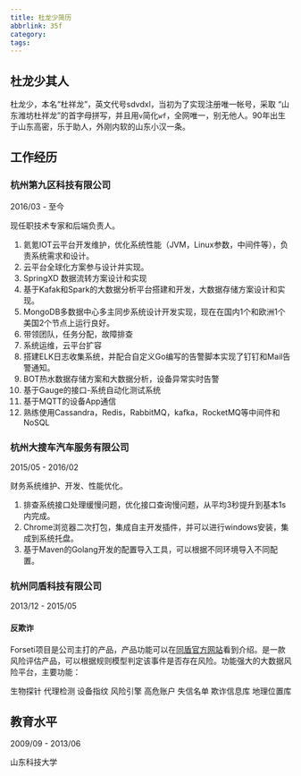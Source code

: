 ```yaml
---
title: 杜龙少简历
abbrlink: 35f
category:
tags:
---
```


## 杜龙少其人

杜龙少，本名“杜祥龙”，英文代号sdvdxl，当初为了实现注册唯一帐号，采取 “山东潍坊杜祥龙”的首字母拼写，并且用`v`简化`wf`，全网唯一，别无他人。90年出生于山东高密，乐于助人，外刚内软的山东小汉一条。

## 工作经历

### 杭州第九区科技有限公司

2016/03 - 至今

现任职技术专家和后端负责人。

1. 氦氪IOT云平台开发维护，优化系统性能（JVM，Linux参数，中间件等），负责系统需求和设计。
1. 云平台全球化方案参与设计并实现。
1. SpringXD 数据流转方案设计和实现
1. 基于Kafak和Spark的大数据分析平台搭建和开发，大数据存储方案设计和实现。
1. MongoDB多数据中心多主同步系统设计开发实现，现在在国内1个和欧洲1个美国2个节点上运行良好。
1. 带领团队，任务分配，故障排查
1. 系统运维，云平台扩容
1. 搭建ELK日志收集系统，并配合自定义Go编写的告警脚本实现了钉钉和Mail告警通知。
1. BOT热水数据存储方案和大数据分析，设备异常实时告警
1. 基于Gauge的接口-系统自动化测试系统
1. 基于MQTT的设备App通信
1. 熟练使用Cassandra，Redis，RabbitMQ，kafka，RocketMQ等中间件和NoSQL

### 杭州大搜车汽车服务有限公司

2015/05 - 2016/02

财务系统维护、开发、性能优化。

1. 排查系统接口处理缓慢问题，优化接口查询慢问题，从平均3秒提升到基本1s内完成。
1. Chrome浏览器二次打包，集成自主开发插件，并可以进行windows安装，集成到系统托盘。
1. 基于Maven的Golang开发的配置导入工具，可以根据不同环境导入不同配置。

### 杭州同盾科技有限公司

2013/12 - 2015/05


#### 反欺诈

Forseti项目是公司主打的产品，产品功能可以在[同盾官方网站](www.tongdun.cn)看到介绍。是一款风险评估产品，可以根据规则模型判定该事件是否存在风险。功能强大的大数据风险平台，主要功能：

生物探针
代理检测
设备指纹
风险引擎
高危账户
失信名单
欺诈信息库
地理位置库

## 教育水平

2009/09 - 2013/06

山东科技大学
